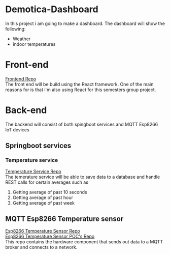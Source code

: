 # Demotica-Dashboard
In this project i am going to make a dashboard.
The dashboard will show the following:
 - Weather
 - indoor temperatures

# Front-end
[Frontend Repo](https://github.com/Rudolfisky/Demotica_Dashboard-Frontend)<br />
The front end will be build using the React framework.
One of the main reasons for is that i'm also using React for this semesters group project.


# Back-end
The backend will consist of both spingboot services and MQTT Esp8266 IoT devices

## Springboot services

### Temperature service
[Temperature Service Repo](https://github.com/Rudolfisky/Demotica_Dashboard-Temperature_Service)<br />
The temerature service will be able to save data to a database and handle REST calls for certain averages such as
1. Getting average of past 10 seconds
2. Getting average of past hour
3. Getting average of past week

## MQTT Esp8266 Temperature sensor
[Esp8266 Temperature Sensor Repo](https://github.com/Rudolfisky/Demotica_Dashboard-Esp8266_Temperature_Sensor)<br />
[Esp8266 Temperature Sensor POC's Repo](https://github.com/Rudolfisky/Demotica_Dashboard-POC-Esp8266)<br />
This repo contains the hardware component that sends out data to a MQTT broker and connects to a network.
